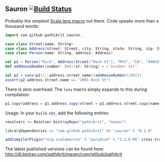 Sauron [![Build Status](https://travis-ci.org/pathikrit/sauron.png?branch=master)](http://travis-ci.org/pathikrit/sauron)
--------

Probably the simplest [Scala lens macro](http://stackoverflow.com/questions/3900307/cleaner-way-to-update-nested-structures) out there.
Code speaks more than a thousand words:

```scala
import com.github.pathikrit.sauron._

case class Street(name: String)
case class Address(street: Street, city: String, state: String, zip: String, country: String)
case class Person(name: String, address: Address)

val p1 = Person("Rick", Address(Street("Rock St"), "MtV", "CA", "94041", "USA"))
def addHouseNumber(number: Int)(st: String) = s"$number $st"

val p2 = Lens(p1)(_.address.street.name)(addHouseNumber(1901))
assert(p2.address.street.name == "1901 Rock St")
```

There is zero overhead. The `lens` macro simply expands to this during compilation:
```scala
p1.copy(address = p1.address.copy(street = p1.address.street.copy(name = addHouseNumber(1901)(p1.address.street.name))))
```

Usage: In your `build.sbt`, add the following entries:

```scala
resolvers += Resolver.bintrayRepo("pathikrit", "maven")

libraryDependencies += "com.github.pathikrit" %% "sauron" % "0.1.0"

addCompilerPlugin("org.scalamacros" % "paradise" % "2.1.0-M5" cross CrossVersion.full)
```

The latest published versions can be found here:
http://dl.bintray.com/pathikrit/maven/com/github/pathikrit
